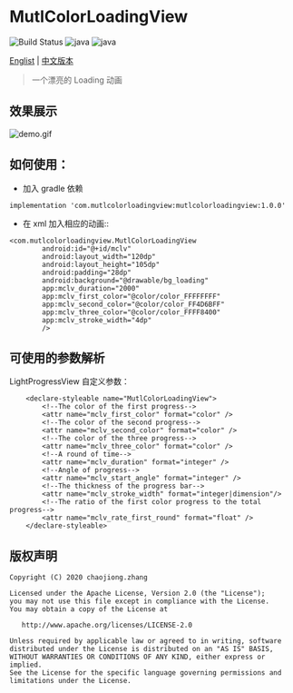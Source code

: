 # MutlColorLoadingView
![Build Status](https://img.shields.io/badge/build-passing-brightgreen) ![java](https://img.shields.io/badge/language-java-Borange.svg)  ![java](https://img.shields.io/badge/version-1.0.0-orange.svg)

[Englist](https://github.com/zhangchaojiong/MutlColorLoadingView/blob/master/README.md) | [中文版本](https://github.com/zhangchaojiong/MutlColorLoadingView/blob/master/README_zh.md)
>一个漂亮的 Loading 动画

## 效果展示

![demo.gif](https://github.com/zhangchaojiong/MutlColorLoadingView/blob/master/image/demo.gif)

## 如何使用：
* 加入 gradle 依赖

```
implementation 'com.mutlcolorloadingview:mutlcolorloadingview:1.0.0'
```
* 在 xml 加入相应的动画::

```
<com.mutlcolorloadingview.MutlColorLoadingView
        android:id="@+id/mclv"
        android:layout_width="120dp"
        android:layout_height="105dp"
        android:padding="28dp"
        android:background="@drawable/bg_loading"
        app:mclv_duration="2000"
        app:mclv_first_color="@color/color_FFFFFFFF"
        app:mclv_second_color="@color/color_FF4D6BFF"
        app:mclv_three_color="@color/color_FFFF8400"
        app:mclv_stroke_width="4dp"
        />
```



## 可使用的参数解析 
LightProgressView 自定义参数：
```
    <declare-styleable name="MutlColorLoadingView">
        <!--The color of the first progress-->
        <attr name="mclv_first_color" format="color" />
        <!--The color of the second progress-->
        <attr name="mclv_second_color" format="color" />
        <!--The color of the three progress-->
        <attr name="mclv_three_color" format="color" />
        <!--A round of time-->
        <attr name="mclv_duration" format="integer" />
        <!--Angle of progress-->
        <attr name="mclv_start_angle" format="integer" />
        <!--The thickness of the progress bar-->
        <attr name="mclv_stroke_width" format="integer|dimension"/>
        <!--The ratio of the first color progress to the total progress-->
        <attr name="mclv_rate_first_round" format="float" />
    </declare-styleable>
```


## 版权声明

```
Copyright (C) 2020 chaojiong.zhang

Licensed under the Apache License, Version 2.0 (the "License");
you may not use this file except in compliance with the License.
You may obtain a copy of the License at

   http://www.apache.org/licenses/LICENSE-2.0

Unless required by applicable law or agreed to in writing, software
distributed under the License is distributed on an "AS IS" BASIS,
WITHOUT WARRANTIES OR CONDITIONS OF ANY KIND, either express or implied.
See the License for the specific language governing permissions and
limitations under the License.
```
